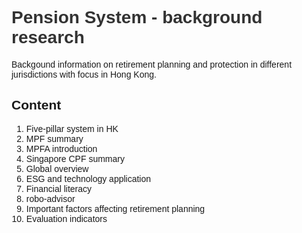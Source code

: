 <!DOCTYPE html>
<html>
<head>
  <title>Pension System - background research README</title>
  <style>
    /* CSS styles for your README */
    body {
      font-family: Arial, sans-serif;
    }
    h1 {
      color: #333;
    }
    /* Add more styles as needed */
  </style>
</head>
<body>
  <h1>Pension System - background research</h1>
  <p>Backgound information on retirement planning and protection in different jurisdictions with focus in Hong Kong.</p>
  <h2>Content</h2>
  <ol>
    <li>Five-pillar system in HK</li>
    <li>MPF summary</li>
    <li>MPFA introduction</li>
    <li>Singapore CPF summary</li>
    <li>Global overview</li>
    <li>ESG and technology application</li>
    <li>Financial literacy</li>
    <li>robo-advisor</li>
    <li>Important factors affecting retirement planning</li>
    <li>Evaluation indicators</li>
  </ol>
  
</body>
</html>

